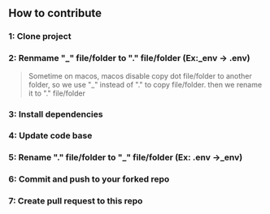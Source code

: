 ## How to contribute

### 1: Clone project

### 2: Renmame "_" file/folder to "." file/folder (Ex:_env -> .env)
>
> Sometime on macos, macos disable copy dot file/folder to another folder, so we use "_" instead of "." to copy file/folder. then we rename it to "." file/folder
>
### 3: Install dependencies

### 4: Update code base

### 5: Rename "." file/folder to "_" file/folder (Ex: .env ->_env)

### 6: Commit and push to your forked repo

### 7: Create pull request to this repo
